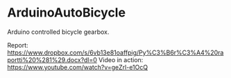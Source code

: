 # ArduinoAutoBicycle
Arduino controlled bicycle gearbox.

Report: https://www.dropbox.com/s/6vb13e81oaffpig/Py%C3%B6r%C3%A4%20raportti%20%281%29.docx?dl=0
Video in action: https://www.youtube.com/watch?v=geZrl-e1OcQ
